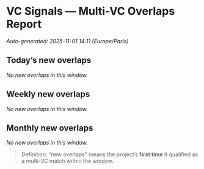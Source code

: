 # VC Signals — Multi-VC Overlaps Report

_Auto-generated: 2025-11-01 14:11 (Europe/Paris)_


## Today’s new overlaps

_No new overlaps in this window._


## Weekly new overlaps

_No new overlaps in this window._


## Monthly new overlaps

_No new overlaps in this window._


> Definition: “new overlaps” means the project’s **first time** it qualified as a multi-VC match within the window.
